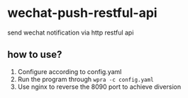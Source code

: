 # wechat-push-restful-api

send wechat notification via http restful api

## how to use?

1. Configure according to config.yaml
2. Run the program through `wpra -c config.yaml`
3. Use nginx to reverse the 8090 port to achieve diversion